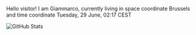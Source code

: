 Hello visitor! I am Giammarco, currently living in space coordinate Brussels and time coordinate Tuesday, 29 June, 02:17 CEST

![GitHub Stats](https://github-readme-stats.vercel.app/api?username=grcasanova)
